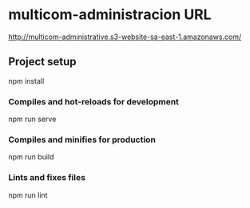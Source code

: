 # multicom-administracion URL
http://multicom-administrative.s3-website-sa-east-1.amazonaws.com/

## Project setup
npm install

### Compiles and hot-reloads for development
npm run serve

### Compiles and minifies for production
npm run build

### Lints and fixes files
npm run lint
